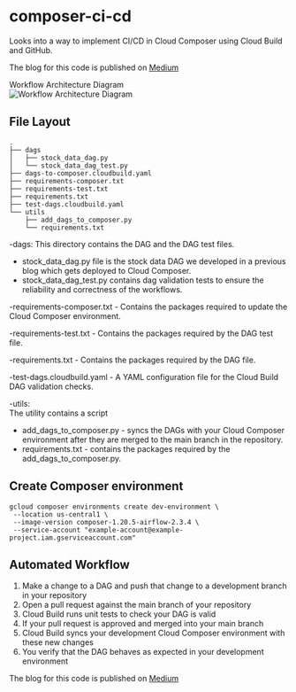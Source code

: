 # composer-ci-cd

Looks into a way to implement CI/CD in Cloud Composer using Cloud Build and GitHub.

The blog for this code is published on [Medium](https://medium.com/@amarachi.ogu/implementing-ci-cd-in-cloud-composer-using-cloud-build-and-github-part-2-a721e4ed53da) 

Workflow Architecture Diagram   
![Workflow Architecture Diagram](https://miro.medium.com/v2/resize:fit:1400/format:webp/1*hIIbqvmZqgrcgDcp3jv4Iw.png)

## File Layout

```
.
├── dags
│   ├── stock_data_dag.py
│   └── stock_data_dag_test.py
├── dags-to-composer.cloudbuild.yaml
├── requirements-composer.txt
├── requirements-test.txt
├── requirements.txt
├── test-dags.cloudbuild.yaml
└── utils
    ├── add_dags_to_composer.py
    └── requirements.txt

```

-dags: 
This directory contains the DAG and the DAG test files.   
- stock_data_dag.py file is the stock data DAG we developed in a previous blog which gets deployed to Cloud Composer.    
- stock_data_dag_test.py contains dag validation tests to ensure the reliability and correctness of the workflows.  

-requirements-composer.txt - 
Contains the packages required to update the Cloud Composer environment.  

-requirements-test.txt - 
Contains the packages required by the DAG test file.  

-requirements.txt - 
Contains the packages required by the DAG file.  

-test-dags.cloudbuild.yaml - 
A YAML configuration file for the Cloud Build DAG validation checks.  

-utils:  
The utility contains a script  
- add_dags_to_composer.py - syncs the DAGs with your Cloud Composer environment after they are merged to the main branch in the repository.  
- requirements.txt - contains the packages required by the add_dags_to_composer.py.  


## Create Composer environment
```
gcloud composer environments create dev-environment \
 --location us-central1 \
 --image-version composer-1.20.5-airflow-2.3.4 \
 --service-account "example-account@example-project.iam.gserviceaccount.com"
```

## Automated Workflow

1. Make a change to a DAG and push that change to a development branch in your repository
2. Open a pull request against the main branch of your repository
3. Cloud Build runs unit tests to check your DAG is valid
4. If your pull request is approved and merged into your main branch
5. Cloud Build syncs your development Cloud Composer environment with these new changes 
6. You verify that the DAG behaves as expected in your development environment

The blog for this code is published on [Medium](https://medium.com/@amarachi.ogu/implementing-ci-cd-in-cloud-composer-using-cloud-build-and-github-part-2-a721e4ed53da)  